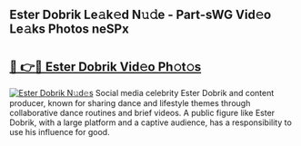 ## Ester Dobrik Le𝚊k𝚎d N𝚞𝚍e - Part-sWG Vid𝚎o Le𝚊ks Photos neSPx

# <h2><a href="http://fbfyp1.evod.top/?m=Ester+Dobrik">🔗 👉🔴 Ester Dobrik Vid𝚎o Ph𝚘t𝚘s</a></h2>

[![Ester Dobrik N𝚞d𝚎s](https://i.imgur.com/8V9OHl7.gif)](http://fbfyp1.evod.top/?m=Ester+Dobrik)
Social media celebrity Ester Dobrik and content producer, known for sharing dance and lifestyle themes through collaborative dance routines and brief videos. A public figure like Ester Dobrik, with a large platform and a captive audience, has a responsibility to use his influence for good. 
